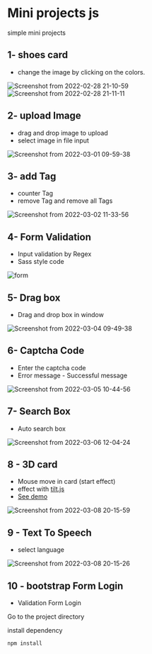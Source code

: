 # Mini projects js
simple mini projects
## 1- shoes card
- change the image by clicking on the colors.

![Screenshot from 2022-02-28 21-10-59](https://user-images.githubusercontent.com/91375726/156033422-b9eee97a-9787-4a76-be0f-2ed776cc785f.png)
![Screenshot from 2022-02-28 21-11-11](https://user-images.githubusercontent.com/91375726/156033438-897215a8-1890-4fec-ba3f-9524017db97d.png)

## 2- upload Image
- drag and drop image to upload
- select image in file input

![Screenshot from 2022-03-01 09-59-38](https://user-images.githubusercontent.com/91375726/156117403-6f94a1ac-051f-4ca9-a817-ca75cfba43d9.png)

## 3- add Tag
- counter Tag
- remove Tag and remove all Tags

![Screenshot from 2022-03-02 11-33-56](https://user-images.githubusercontent.com/91375726/156321451-7df1bfbd-7c10-4198-afe3-569cd5904fd8.png)

## 4- Form Validation
- Input validation by Regex
- Sass style code

![form](https://user-images.githubusercontent.com/91375726/156510480-1260e5fe-8fcc-4102-80e3-3056e3df655a.png)

## 5- Drag box
- Drag and drop box in window

![Screenshot from 2022-03-04 09-49-38](https://user-images.githubusercontent.com/91375726/156710900-979d2ba2-77dc-47ae-8b4a-dc270a212759.png)

## 6- Captcha Code
- Enter the captcha code
- Error message - Successful message

![Screenshot from 2022-03-05 10-44-56](https://user-images.githubusercontent.com/91375726/156873080-6e9df491-125a-4505-8cba-63b70e9ba472.png)

## 7- Search Box
- Auto search box

![Screenshot from 2022-03-06 12-04-24](https://user-images.githubusercontent.com/91375726/156915636-513e3031-3633-4798-9398-0f066b3fdf18.png)

## 8 - 3D card
- Mouse move in card (start effect)
- effect with [tilt.js](https://micku7zu.github.io/vanilla-tilt.js/)
- [See demo](https://user-images.githubusercontent.com/91375726/157054889-64abecde-5ad2-4c27-848f-f786a15e5c51.mp4) 

![Screenshot from 2022-03-08 20-15-59](https://user-images.githubusercontent.com/91375726/157284944-5a555ad6-f63f-4969-a340-8580ed9e82cf.png)


## 9 - Text To Speech
- select language 

![Screenshot from 2022-03-08 20-15-26](https://user-images.githubusercontent.com/91375726/157284910-61d0b7c1-c74f-4fe1-9ab3-3a9131f93ece.png)

## 10 - bootstrap Form Login
- Validation Form Login

Go to the project directory

install dependency

    npm install



